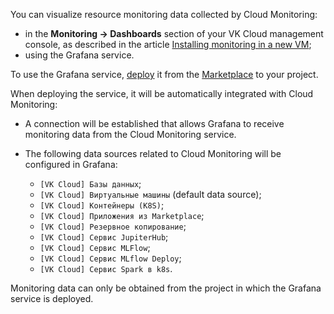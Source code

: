 You can visualize resource monitoring data collected by Cloud Monitoring:

- in the **Monitoring → Dashboards** section of your VK Cloud management console, as described in the article [Installing monitoring in a new VM](../mon-setup-new);
- using the Grafana service.

To use the Grafana service, [deploy](/en/applications-and-services/marketplace/initial-configuration/grafana-start) it from the [Marketplace](https://msk.cloud.vk.com/app/en/services/marketplace) to your project.

When deploying the service, it will be automatically integrated with Cloud Monitoring:

- A connection will be established that allows Grafana to receive monitoring data from the Cloud Monitoring service.
- The following data sources related to Cloud Monitoring will be configured in Grafana:

  - `[VK Cloud] Базы данных`;
  - `[VK Cloud] Виртуальные машины` (default data source);
  - `[VK Cloud] Контейнеры (K8S)`;
  - `[VK Cloud] Приложения из Marketplace`;
  - `[VK Cloud] Резервное копирование`;
  - `[VK Cloud] Сервис JupiterHub`;
  - `[VK Cloud] Сервис MLFlow`;
  - `[VK Cloud] Сервис MLflow Deploy`;
  - `[VK Cloud] Сервис Spark в k8s`.
  
<info>

Monitoring data can only be obtained from the project in which the Grafana service is deployed.

</info>
